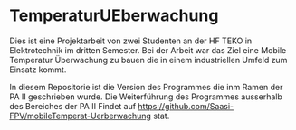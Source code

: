 # TemperaturUEberwachung

Dies ist eine Projektarbeit von zwei Studenten an der HF TEKO in Elektrotechnik im dritten Semester.  Bei der Arbeit war das Ziel eine Mobile Temperatur Überwachung zu bauen die in einem industriellen Umfeld zum Einsatz kommt. 

In diesem Repositorie ist die Version des Programmes die inm Ramen der PA II geschrieben wurde. Die Weiterführung des Programmes ausserhalb des Bereiches der PA II Findet auf https://github.com/Saasi-FPV/mobileTemperat-Uerberwachung stat.

